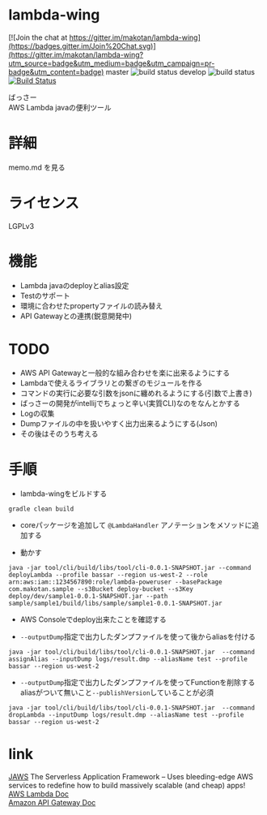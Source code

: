 # lambda-wing

[![Join the chat at https://gitter.im/makotan/lambda-wing](https://badges.gitter.im/Join%20Chat.svg)](https://gitter.im/makotan/lambda-wing?utm_source=badge&utm_medium=badge&utm_campaign=pr-badge&utm_content=badge)
master ![build status](https://circleci.com/gh/makotan/lambda-wing/tree/master.svg?style=shield&circle-token=5117a9dc61be045880459e10457aa96576c58706)
develop ![build status](https://circleci.com/gh/makotan/lambda-wing/tree/develop.svg?style=shield&circle-token=5117a9dc61be045880459e10457aa96576c58706)
[![Build Status](https://travis-ci.org/makotan/lambda-wing.svg)](https://travis-ci.org/makotan/lambda-wing)


ばっさー  
AWS Lambda javaの便利ツール  

# 詳細
memo.md を見る

# ライセンス
LGPLv3

# 機能
- Lambda javaのdeployとalias設定
- Testのサポート
- 環境に合わせたpropertyファイルの読み替え
- API Gatewayとの連携(鋭意開発中)

# TODO
- AWS API Gatewayと一般的な組み合わせを楽に出来るようにする
- Lambdaで使えるライブラリとの繋ぎのモジュールを作る
- コマンドの実行に必要な引数をjsonに纏めれるようにする(引数で上書き)
- ばっさーの開発がintellijでちょっと辛い(実質CLI)なのをなんとかする
- Logの収集
- Dumpファイルの中を扱いやすく出力出来るようにする(Json)
- その後はそのうち考える
 
# 手順
- lambda-wingをビルドする

```
gradle clean build
```

- coreパッケージを追加して `@LambdaHandler` アノテーションをメソッドに追加する

- 動かす

```
java -jar tool/cli/build/libs/tool/cli-0.0.1-SNAPSHOT.jar --command deployLambda --profile bassar --region us-west-2 --role arn:aws:iam::1234567890:role/lambda-poweruser --basePackage com.makotan.sample --s3Bucket deploy-bucket --s3Key deploy/dev/sample1-0.0.1-SNAPSHOT.jar --path sample/sample1/build/libs/sample/sample1-0.0.1-SNAPSHOT.jar
```

- AWS Consoleでdeploy出来たことを確認する

- `--outputDump`指定で出力したダンプファイルを使って後からaliasを付ける

```
java -jar tool/cli/build/libs/tool/cli-0.0.1-SNAPSHOT.jar  --command assignAlias --inputDump logs/result.dmp --aliasName test --profile bassar --region us-west-2
```

- `--outputDump`指定で出力したダンプファイルを使ってFunctionを削除する  
aliasがついて無いこと`--publishVersion`していることが必須

```
java -jar tool/cli/build/libs/tool/cli-0.0.1-SNAPSHOT.jar  --command dropLambda --inputDump logs/result.dmp --aliasName test --profile bassar --region us-west-2
```

# link

[JAWS](https://github.com/jaws-framework/JAWS) The Serverless Application Framework – Uses bleeding-edge AWS services to redefine how to build massively scalable (and cheap) apps!  
[AWS Lambda Doc](https://aws.amazon.com/jp/documentation/lambda/)  
[Amazon API Gateway Doc](https://aws.amazon.com/jp/documentation/apigateway/)  

